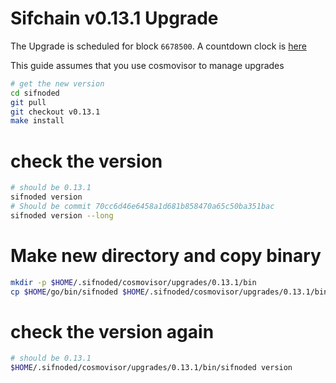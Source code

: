 # Sifchain v0.13.1 Upgrade

The Upgrade is scheduled for block `6678500`. A countdown clock is [here](https://www.mintscan.io/sifchain/blocks/6678500)

This guide assumes that you use cosmovisor to manage upgrades

```bash
# get the new version
cd sifnoded
git pull
git checkout v0.13.1
make install
```

# check the version

```bash
# should be 0.13.1
sifnoded version
# Should be commit 70cc6d46e6458a1d681b858470a65c50ba351bac
sifnoded version --long
```

# Make new directory and copy binary

```bash
mkdir -p $HOME/.sifnoded/cosmovisor/upgrades/0.13.1/bin
cp $HOME/go/bin/sifnoded $HOME/.sifnoded/cosmovisor/upgrades/0.13.1/bin
```

# check the version again

```bash
# should be 0.13.1
$HOME/.sifnoded/cosmovisor/upgrades/0.13.1/bin/sifnoded version
```
